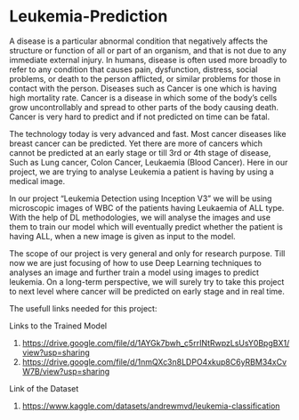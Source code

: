 # Leukemia-Prediction
A disease is a particular abnormal condition that negatively affects the structure or  function of all or part of an organism, and that is not due to any immediate external  injury. In humans, disease is often used more broadly to refer to any condition that  causes pain, dysfunction, distress, social problems, or death to the person afflicted, or  similar problems for those in contact with the person. Diseases such as Cancer is one  which is having high mortality rate. Cancer is a disease in which some of the body’s cells  grow uncontrollably and spread to other parts of the body causing death. Cancer is very  hard to predict and if not predicted on time can be fatal. 

The technology today is very advanced and fast. Most cancer diseases like breast cancer  can be predicted. Yet there are more of cancers which cannot be predicted at an early  stage or till 3rd or 4th stage of disease, Such as Lung cancer, Colon Cancer, Leukaemia  (Blood Cancer). Here in our project, we are trying to analyse Leukemia a patient is  having by using a medical image. 

In our project “Leukemia Detection using Inception V3” we will be using microscopic images of WBC of the patients having Leukaemia of ALL type. With the help of DL  methodologies, we will analyse the images and use them to train our model which will  eventually predict whether the patient is having ALL, when a new image is given as input  to the model. 

The scope of our project is very general and only for research purpose. Till now we are  just focusing of how to use Deep Learning techniques to analyses an image and further  train a model using images to predict leukemia. On a long-term perspective, we will  surely try to take this project to next level where cancer will be predicted on early stage  and in real time.


The usefull links needed for this project:

Links to the Trained Model
1) https://drive.google.com/file/d/1AYGk7bwh_c5rrINtRwpzLsUsY0BpgBX1/view?usp=sharing
2) https://drive.google.com/file/d/1nmQXc3n8LDPO4xkup8C6yRBM34xCvW7B/view?usp=sharing

Link of the Dataset
1) https://www.kaggle.com/datasets/andrewmvd/leukemia-classification
